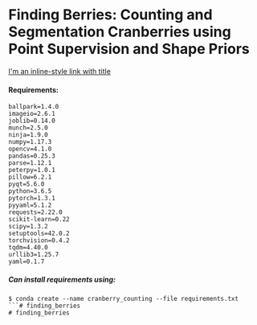 # Finding Berries: Counting and Segmentation Cranberries using Point Supervision and Shape Priors

[I'm an inline-style link with title](https://arxiv.org/pdf/2004.08501.pdf "Link")

#### Requirements:

```
ballpark=1.4.0
imageio=2.6.1
joblib=0.14.0
munch=2.5.0
ninja=1.9.0
numpy=1.17.3
opencv=4.1.0
pandas=0.25.3
parse=1.12.1
peterpy=1.0.1
pillow=6.2.1
pyqt=5.6.0
python=3.6.5
pytorch=1.3.1
pyyaml=5.1.2
requests=2.22.0
scikit-learn=0.22
scipy=1.3.2
setuptools=42.0.2
torchvision=0.4.2
tqdm=4.40.0
urllib3=1.25.7
yaml=0.1.7
```

##### Can install requirements using:
```
$ conda create --name cranberry_counting --file requirements.txt
```# finding_berries
# finding_berries
